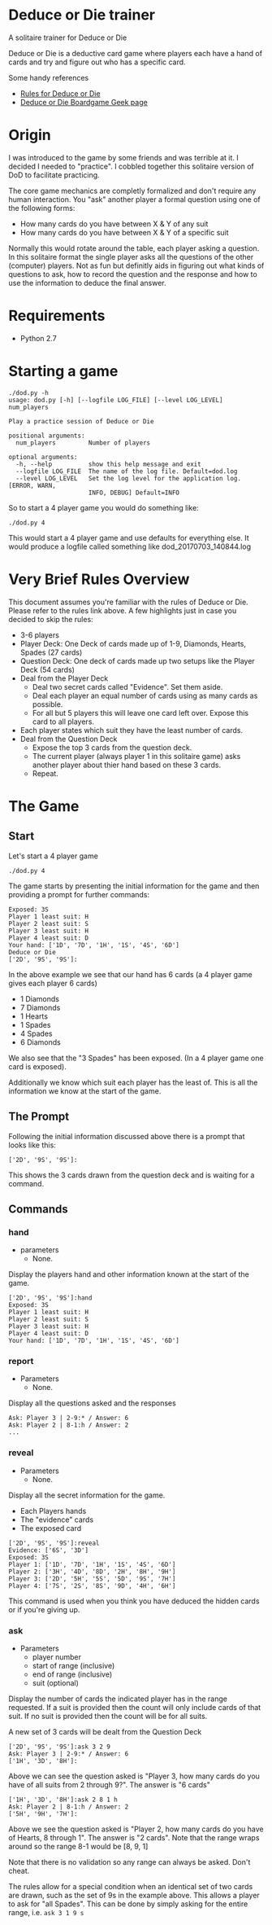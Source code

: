 # Deduce or Die trainer
A solitaire trainer for Deduce or Die

Deduce or Die is a deductive card game where players each have a hand of cards and try and figure out who has a specific card.

Some handy references
* [Rules for Deduce or Die](http://www.thegamesjournal.com/rules/DeduceOrDie.shtml)
* [Deduce or Die Boardgame Geek page](https://boardgamegeek.com/boardgame/19765/deduce-or-die)

# Origin
I was introduced to the game by some friends and was terrible at it. I decided I needed to "practice". I cobbled together this solitaire version of DoD to facilitate practicing.

The core game mechanics are completly formalized and don't require any human interaction. You "ask" another player a formal question using one of the following forms:
* How many cards do you have between X & Y of any suit
* How many cards do you have between X & Y of a specific suit

Normally this would rotate around the table, each player asking a question. In this solitaire format the single player asks all the questions of the other (computer) players. Not as fun but definitly aids in figuring out what kinds of questions to ask, how to record the question and the response and how to use the information to deduce the final answer.

# Requirements
* Python 2.7


# Starting a game
```
./dod.py -h
usage: dod.py [-h] [--logfile LOG_FILE] [--level LOG_LEVEL] num_players

Play a practice session of Deduce or Die

positional arguments:
  num_players         Number of players

optional arguments:
  -h, --help          show this help message and exit
  --logfile LOG_FILE  The name of the log file. Default=dod.log
  --level LOG_LEVEL   Set the log level for the application log. [ERROR, WARN,
                      INFO, DEBUG] Default=INFO
```

So to start a 4 player game you would do something like:
```
./dod.py 4
```
This would start a 4 player game and use defaults for everything else. It would produce a logfile called something like dod_20170703_140844.log

# Very Brief Rules Overview
This document assumes you're familiar with the rules of Deduce or Die. Please refer to the rules link above. A few highlights just in case you decided to skip the rules:
* 3-6 players
* Player Deck: One Deck of cards made up of 1-9, Diamonds, Hearts, Spades (27 cards)
* Question Deck: One deck of cards made up two setups like the Player Deck (54 cards)
* Deal from the Player Deck
   * Deal two secret cards called "Evidence". Set them aside.
   * Deal each player an equal number of cards using as many cards as possible.
   * For all but 5 players this will leave one card left over. Expose this card to all players.
* Each player states which suit they have the least number of cards.
* Deal from the Question Deck
   * Expose the top 3 cards from the question deck.
   * The current player (always player 1 in this solitaire game) asks another player about thier hand based on these 3 cards.
   * Repeat.


# The Game

## Start

Let's start a 4 player game
```
./dod.py 4
```

The game starts by presenting the initial information for the game and then providing a prompt for further commands:
```
Exposed: 3S
Player 1 least suit: H
Player 2 least suit: S
Player 3 least suit: H
Player 4 least suit: D
Your hand: ['1D', '7D', '1H', '1S', '4S', '6D']
Deduce or Die
['2D', '9S', '9S']:

```
In the above example we see that our hand has 6 cards (a 4 player game gives each player 6 cards)
* 1 Diamonds
* 7 Diamonds
* 1 Hearts
* 1 Spades
* 4 Spades
* 6 Diamonds

We also see that the "3 Spades" has been exposed. (In a 4 player game one card is exposed).

Additionally we know which suit each player has the least of. This is all the information we know at the start of the game.

## The Prompt
Following the initial information discussed above there is a prompt that looks like this:
```
['2D', '9S', '9S']:
```

This shows the 3 cards drawn from the question deck and is waiting for a command.

## Commands
### hand
* parameters
   * None.

Display the players hand and other information known at the start of the game.

```
['2D', '9S', '9S']:hand
Exposed: 3S
Player 1 least suit: H
Player 2 least suit: S
Player 3 least suit: H
Player 4 least suit: D
Your hand: ['1D', '7D', '1H', '1S', '4S', '6D']
```

### report
* Parameters
   * None.

Display all the questions asked and the responses

```
Ask: Player 3 | 2-9:* / Answer: 6
Ask: Player 2 | 8-1:h / Answer: 2
...
```

### reveal
* Parameters
   * None.

Display all the secret information for the game.
* Each Players hands
* The "evidence" cards
* The exposed card

```
['2D', '9S', '9S']:reveal
Evidence: ['6S', '3D']
Exposed: 3S
Player 1: ['1D', '7D', '1H', '1S', '4S', '6D']
Player 2: ['3H', '4D', '8D', '2H', '8H', '9H']
Player 3: ['2D', '5H', '5S', '5D', '9S', '7H']
Player 4: ['7S', '2S', '8S', '9D', '4H', '6H']
```
This command is used when you think you have deduced the hidden cards or if you're giving up.

### ask
* Parameters
   * player number
   * start of range (inclusive)
   * end of range (inclusive)
   * suit (optional)

Display the number of cards the indicated player has in the range requested. If a suit is provided then the count will only include cards of that suit. If no suit is provided then the count will be for all suits.

A new set of 3 cards will be dealt from the Question Deck

```
['2D', '9S', '9S']:ask 3 2 9
Ask: Player 3 | 2-9:* / Answer: 6
['1H', '3D', '8H']:
```
Above we can see the question asked is "Player 3, how many cards do you have of all suits from 2 through 9?". The answer is "6 cards"

```
['1H', '3D', '8H']:ask 2 8 1 h
Ask: Player 2 | 8-1:h / Answer: 2
['5H', '9H', '7H']:
```
Above we see the question asked is "Player 2, how many cards do you have of Hearts, 8 through 1". The answer is "2 cards". Note that the range wraps around so the range 8-1 would be [8, 9, 1]

Note that there is no validation so any range can always be asked. Don't cheat.

The rules allow for a special condition when an identical set of two cards are drawn, such as the set of 9s in the example above. This allows a player to ask for "all Spades". This can be done by simply asking for the entire range, i.e. ```ask 3 1 9 s```
